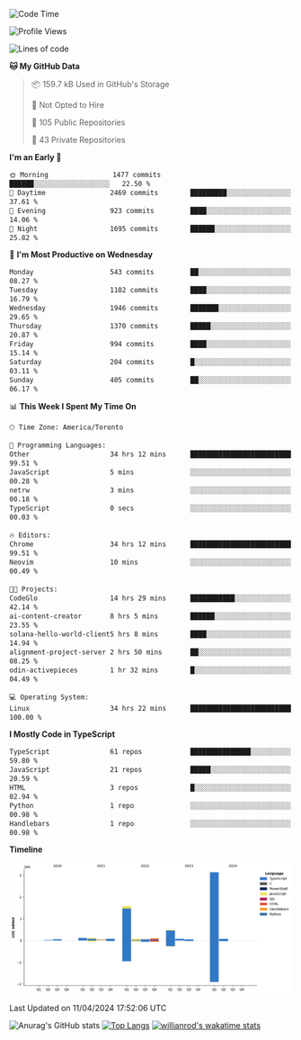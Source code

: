 <!--START_SECTION:waka-->
![Code Time](http://img.shields.io/badge/Code%20Time-1%2C417%20hrs%2039%20mins-blue)

![Profile Views](http://img.shields.io/badge/Profile%20Views-0-blue)

![Lines of code](https://img.shields.io/badge/From%20Hello%20World%20I%27ve%20Written-6.0%20million%20lines%20of%20code-blue)

**🐱 My GitHub Data** 

> 📦 159.7 kB Used in GitHub's Storage 
 > 
> 🚫 Not Opted to Hire
 > 
> 📜 105 Public Repositories 
 > 
> 🔑 43 Private Repositories 
 > 
**I'm an Early 🐤** 

```text
🌞 Morning                1477 commits        ██████░░░░░░░░░░░░░░░░░░░   22.50 % 
🌆 Daytime                2469 commits        █████████░░░░░░░░░░░░░░░░   37.61 % 
🌃 Evening                923 commits         ████░░░░░░░░░░░░░░░░░░░░░   14.06 % 
🌙 Night                  1695 commits        ██████░░░░░░░░░░░░░░░░░░░   25.82 % 
```
📅 **I'm Most Productive on Wednesday** 

```text
Monday                   543 commits         ██░░░░░░░░░░░░░░░░░░░░░░░   08.27 % 
Tuesday                  1102 commits        ████░░░░░░░░░░░░░░░░░░░░░   16.79 % 
Wednesday                1946 commits        ███████░░░░░░░░░░░░░░░░░░   29.65 % 
Thursday                 1370 commits        █████░░░░░░░░░░░░░░░░░░░░   20.87 % 
Friday                   994 commits         ████░░░░░░░░░░░░░░░░░░░░░   15.14 % 
Saturday                 204 commits         █░░░░░░░░░░░░░░░░░░░░░░░░   03.11 % 
Sunday                   405 commits         ██░░░░░░░░░░░░░░░░░░░░░░░   06.17 % 
```


📊 **This Week I Spent My Time On** 

```text
🕑︎ Time Zone: America/Toronto

💬 Programming Languages: 
Other                    34 hrs 12 mins      █████████████████████████   99.51 % 
JavaScript               5 mins              ░░░░░░░░░░░░░░░░░░░░░░░░░   00.28 % 
netrw                    3 mins              ░░░░░░░░░░░░░░░░░░░░░░░░░   00.18 % 
TypeScript               0 secs              ░░░░░░░░░░░░░░░░░░░░░░░░░   00.03 % 

🔥 Editors: 
Chrome                   34 hrs 12 mins      █████████████████████████   99.51 % 
Neovim                   10 mins             ░░░░░░░░░░░░░░░░░░░░░░░░░   00.49 % 

🐱‍💻 Projects: 
CodeGlo                  14 hrs 29 mins      ███████████░░░░░░░░░░░░░░   42.14 % 
ai-content-creator       8 hrs 5 mins        ██████░░░░░░░░░░░░░░░░░░░   23.55 % 
solana-hello-world-client5 hrs 8 mins        ████░░░░░░░░░░░░░░░░░░░░░   14.94 % 
alignment-project-server 2 hrs 50 mins       ██░░░░░░░░░░░░░░░░░░░░░░░   08.25 % 
odin-activepieces        1 hr 32 mins        █░░░░░░░░░░░░░░░░░░░░░░░░   04.49 % 

💻 Operating System: 
Linux                    34 hrs 22 mins      █████████████████████████   100.00 % 
```

**I Mostly Code in TypeScript** 

```text
TypeScript               61 repos            ███████████████░░░░░░░░░░   59.80 % 
JavaScript               21 repos            █████░░░░░░░░░░░░░░░░░░░░   20.59 % 
HTML                     3 repos             █░░░░░░░░░░░░░░░░░░░░░░░░   02.94 % 
Python                   1 repo              ░░░░░░░░░░░░░░░░░░░░░░░░░   00.98 % 
Handlebars               1 repo              ░░░░░░░░░░░░░░░░░░░░░░░░░   00.98 % 
```



**Timeline**

![Lines of Code chart](https://raw.githubusercontent.com/wise-introvert/wise-introvert/master/assets/bar_graph.png)


 Last Updated on 11/04/2024 17:52:06 UTC
<!--END_SECTION:waka-->

![Anurag's GitHub stats](https://github-readme-stats.vercel.app/api?username=wise-introvert&count_private=true&show_icons=true)
[![Top Langs](https://github-readme-stats.vercel.app/api/top-langs/?username=wise-introvert&langs_count=10)](https://github.com/anuraghazra/github-readme-stats)
[![willianrod's wakatime stats](https://github-readme-stats.vercel.app/api/wakatime?username=wiseintrovert)](https://github.com/anuraghazra/github-readme-stats)
